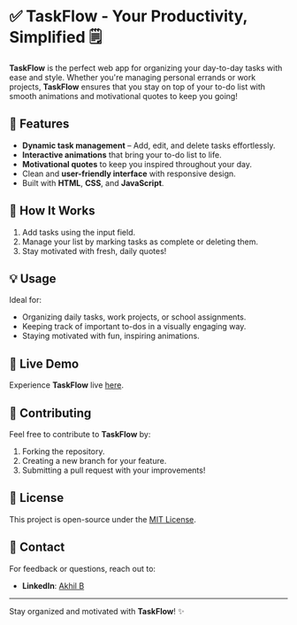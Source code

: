 # ✅ TaskFlow - Your Productivity, Simplified 🗒️

**TaskFlow** is the perfect web app for organizing your day-to-day tasks with ease and style. Whether you're managing personal errands or work projects, **TaskFlow** ensures that you stay on top of your to-do list with smooth animations and motivational quotes to keep you going!

## 🚀 Features
- **Dynamic task management** – Add, edit, and delete tasks effortlessly.
- **Interactive animations** that bring your to-do list to life.
- **Motivational quotes** to keep you inspired throughout your day.
- Clean and **user-friendly interface** with responsive design.
- Built with **HTML**, **CSS**, and **JavaScript**.

## 🎯 How It Works
1. Add tasks using the input field.
2. Manage your list by marking tasks as complete or deleting them.
3. Stay motivated with fresh, daily quotes!

## 💡 Usage
Ideal for:
- Organizing daily tasks, work projects, or school assignments.
- Keeping track of important to-dos in a visually engaging way.
- Staying motivated with fun, inspiring animations.

## 🎉 Live Demo

Experience **TaskFlow** live [here](https://akhilstaskflow.netlify.app/).

## 🤝 Contributing

Feel free to contribute to **TaskFlow** by:
1. Forking the repository.
2. Creating a new branch for your feature.
3. Submitting a pull request with your improvements!

## 📝 License

This project is open-source under the [MIT License](LICENSE).

## 💬 Contact

For feedback or questions, reach out to:
- **LinkedIn**: [Akhil B](https://www.linkedin.com/in/akhilbharat)

---

Stay organized and motivated with **TaskFlow**! ✨

